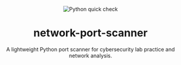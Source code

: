 <p align="center">
  <img src="https://github.com/ngsnetEri/network-port-scanner/actions/workflows/python-ci.yml/badge.svg" alt="Python quick check">
</p>

<h1 align="center">network-port-scanner</h1>

<p align="center">
  A lightweight Python port scanner for cybersecurity lab practice and network analysis.
</p>
